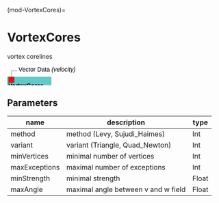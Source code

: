 (mod-VortexCores)=

# VortexCores
vortex corelines

<svg width="73.8em" height="6.6em" >
<style>.text { font: normal 1.0em sans-serif;}tspan{ font: italic 1.0em sans-serif;}.moduleName{ font: bold 1.0em sans-serif;}</style>
<rect x="0em" y="1.8em" width="7.38em" height="3.0em" rx="0.1em" ry="0.1em" style="fill:#64c8c8ff;" />
<rect x="0.2em" y="1.8em" width="1.0em" height="1.0em" rx="0.0em" ry="0.0em" style="fill:#c81e1eff;" >
<title>velocity</title></rect>
<rect x="0.7em" y="0.8em" width="0.03333333333333333em" height="1.0em" rx="0.0em" ry="0.0em" style="fill:#000000;" />
<rect x="0.7em" y="0.8em" width="1.0em" height="0.03333333333333333em" rx="0.0em" ry="0.0em" style="fill:#000000;" />
<text x="1.9em" y="0.9em" class="text" >Vector Data<tspan> (velocity)</tspan></text>
<text x="0.2em" y="3.6500000000000004em" class="moduleName" >VortexCores</text><rect x="0.2em" y="3.8em" width="1.0em" height="1.0em" rx="0.0em" ry="0.0em" style="fill:#c81e1eff;" >
<title>coreLines</title></rect>
<rect x="0.7em" y="4.8em" width="0.03333333333333333em" height="1.0em" rx="0.0em" ry="0.0em" style="fill:#000000;" />
<rect x="0.7em" y="5.8em" width="1.0em" height="0.03333333333333333em" rx="0.0em" ry="0.0em" style="fill:#000000;" />
<text x="1.9em" y="5.8999999999999995em" class="text" >Vortex Core Lines<tspan> (coreLines)</tspan></text>
</svg>

## Parameters
|name|description|type|
|-|-|-|
|method|method (Levy, Sujudi_Haimes)|Int|
|variant|variant (Triangle, Quad_Newton)|Int|
|minVertices|minimal number of vertices|Int|
|maxExceptions|maximal number of exceptions|Int|
|minStrength|minimal strength|Float|
|maxAngle|maximal angle between v and w field|Float|
